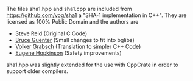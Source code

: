 The files sha1.hpp and sha1.cpp are included from https://github.com/vog/sha1 a "SHA-1
implementation in C++". They are licensed as 100% Public Domain and the authors are

- Steve Reid (Original C Code)
- [Bruce Guenter](http://untroubled.org/) (Small changes to fit into bglibs)
- [Volker Grabsch](https://njh.eu/) (Translation to simpler C++ Code)
- [Eugene Hopkinson](https://riot.so/) (Safety improvements)

sha1.hpp was slightly extended for the use with CppCrate in order to support older compilers.
